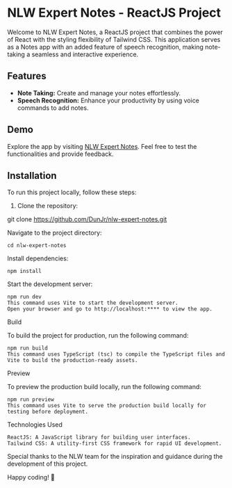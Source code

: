 # NLW Expert Notes - ReactJS Project

Welcome to NLW Expert Notes, a ReactJS project that combines the power of React with the styling flexibility of Tailwind CSS. This application serves as a Notes app with an added feature of speech recognition, making note-taking a seamless and interactive experience.

## Features

- **Note Taking:** Create and manage your notes effortlessly.
- **Speech Recognition:** Enhance your productivity by using voice commands to add notes.

## Demo

Explore the app by visiting [NLW Expert Notes](https://nlw-expert-notes-rho.vercel.app/). Feel free to test the functionalities and provide feedback.

## Installation

To run this project locally, follow these steps:

1. Clone the repository:

git clone https://github.com/DunJr/nlw-expert-notes.git

Navigate to the project directory:

    cd nlw-expert-notes

Install dependencies:

    npm install

Start the development server:

    npm run dev
    This command uses Vite to start the development server.
    Open your browser and go to http://localhost:**** to view the app.

Build

To build the project for production, run the following command:

    npm run build
    This command uses TypeScript (tsc) to compile the TypeScript files and Vite to build the production-ready assets.
    
Preview

To preview the production build locally, run the following command:

    npm run preview
    This command uses Vite to serve the production build locally for testing before deployment.

Technologies Used

    ReactJS: A JavaScript library for building user interfaces.
    Tailwind CSS: A utility-first CSS framework for rapid UI development.
    

Special thanks to the NLW team for the inspiration and guidance during the development of this project.

Happy coding! 🚀
